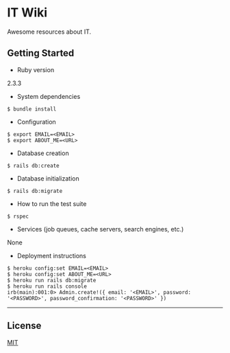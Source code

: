 # IT Wiki

Awesome resources about IT.

## Getting Started

* Ruby version

2.3.3

* System dependencies

```
$ bundle install
```

* Configuration

```
$ export EMAIL=<EMAIL>
$ export ABOUT_ME=<URL>
```

* Database creation

```
$ rails db:create
```

* Database initialization

```
$ rails db:migrate
```

* How to run the test suite

```
$ rspec
```

* Services (job queues, cache servers, search engines, etc.)

None

* Deployment instructions

```
$ heroku config:set EMAIL=<EMAIL>
$ heroku config:set ABOUT_ME=<URL>
$ heroku run rails db:migrate
$ heroku run rails console
irb(main):001:0> Admin.create!({ email: '<EMAIL>', password: '<PASSWORD>', password_confirmation: '<PASSWORD>' })
```

---

## License

[MIT](http://opensource.org/licenses/MIT)
